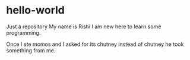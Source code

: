 # hello-world
Just a repository
My name is Rishi I am new here to learn some programming.

Once I ate momos and I asked for its chutney instead of chutney he took something from me.
